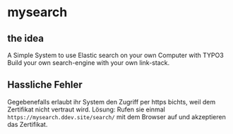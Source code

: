 # mysearch
## the idea
A Simple System to use Elastic search on your own Computer with TYPO3 
Build your own search-engine with your own link-stack.

## Hassliche Fehler
Gegebenefalls erlaubt ihr System den Zugriff per https bichts, weil dem Zertifikat nicht vertraut wird.
Lösung: 
Rufen sie einmal `https://mysearch.ddev.site/search/` mit dem Browser auf und akzeptieren das Zertifikat.
